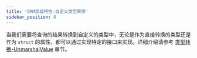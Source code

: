 ```yaml
---
title: 'ORM高级特性-自定义类型转换'
sidebar_position: 8
---
```


当我们需要将查询的结果转换到自定义的类型中，无论是作为直接转换的类型还是作为 `struct` 的属性，都可以通过实现特定的接口来实现。详细介绍请参考 [类型转换-UnmarshalValue](output/goframe-v2.5-md/核心组件/类型转换/类型转换-UnmarshalValue) 章节。